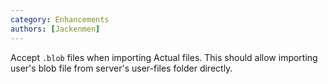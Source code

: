 ```yaml
---
category: Enhancements
authors: [Jackenmen]
---
```


Accept `.blob` files when importing Actual files. This should allow importing user's blob file from server's user-files folder directly.
